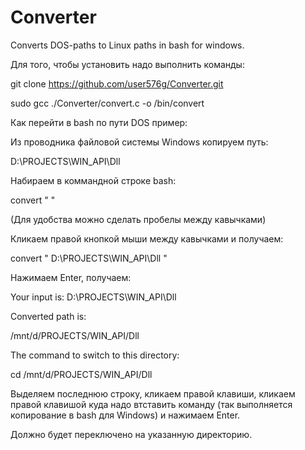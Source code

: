 # Converter
Converts DOS-paths to Linux paths in bash for windows.



Для того, чтобы установить надо выполнить команды:

git clone https://github.com/user576g/Converter.git

sudo gcc ./Converter/convert.c -o /bin/convert



Как перейти в bash по пути DOS пример:

Из проводника файловой системы Windows копируем путь: 

D:\PROJECTS\WIN_API\Dll

Набираем в коммандной строке bash:

convert "   "

(Для удобства можно сделать пробелы между кавычками)

Кликаем правой кнопкой мыши между кавычками и получаем:

convert "   D:\PROJECTS\WIN_API\Dll   "

Нажимаем Enter, получаем:

Your input is: D:\PROJECTS\WIN_API\Dll

Converted path is:

/mnt/d/PROJECTS/WIN_API/Dll

The command to switch to this directory:

cd /mnt/d/PROJECTS/WIN_API/Dll

Выделяем последнюю строку, кликаем правой клавиши, кликаем правой клавишой куда надо втставить команду  (так выполняется копирование в bash для Windows) и нажимаем Enter.

Должно будет переключено на указанную директорию.


